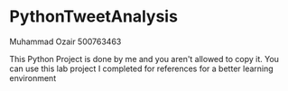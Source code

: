 # PythonTweetAnalysis
Muhammad Ozair 500763463

This Python Project is done by me and you aren't allowed to copy it. You can use this lab project I completed for references for a better learning environment
